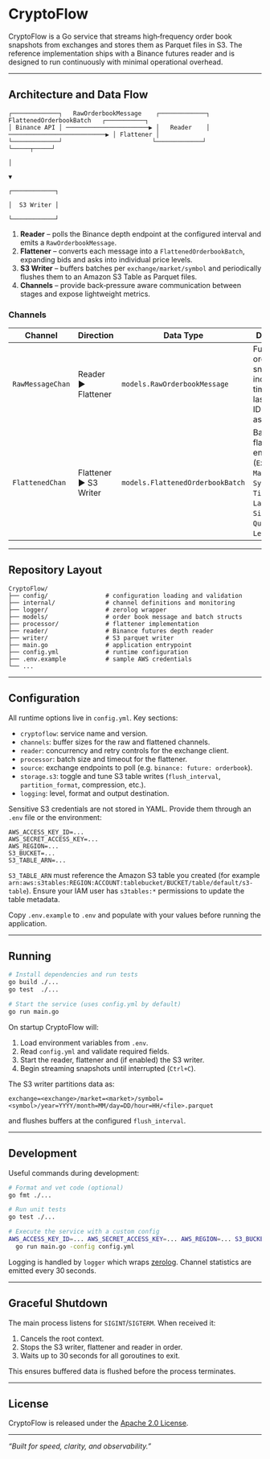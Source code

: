# CryptoFlow

CryptoFlow is a Go service that streams high‑frequency order book snapshots from exchanges and stores them as Parquet files in S3.  The reference implementation ships with a Binance futures reader and is designed to run continuously with minimal operational overhead.

---

## Architecture and Data Flow

```
┌─────────────┐   RawOrderbookMessage    ┌─────────────┐   FlattenedOrderbookBatch   ┌───────────┐
│ Binance API │ ───────────────────────▶ │   Reader    │ ───────────────────────────▶ │ Flattener │
└─────────────┘                         └─────────────┘                               └─────┬─────┘
                                                                                         │
                                                                                         ▼
                                                                                ┌────────────┐
                                                                                │  S3 Writer │
                                                                                └────────────┘
```

1. **Reader** – polls the Binance depth endpoint at the configured interval and emits a `RawOrderbookMessage`.
2. **Flattener** – converts each message into a `FlattenedOrderbookBatch`, expanding bids and asks into individual price levels.
3. **S3 Writer** – buffers batches per `exchange/market/symbol` and periodically flushes them to an Amazon S3 Table as Parquet files.
4. **Channels** – provide back‑pressure aware communication between stages and expose lightweight metrics.

### Channels

| Channel | Direction | Data Type | Description |
|---------|-----------|-----------|-------------|
| `RawMessageChan` | Reader ▶ Flattener | `models.RawOrderbookMessage` | Full order‑book snapshot including timestamp, last update ID, bids and asks. |
| `FlattenedChan` | Flattener ▶ S3 Writer | `models.FlattenedOrderbookBatch` | Batch of flattened entries (`Exchange`, `Market`, `Symbol`, `Timestamp`, `LastUpdateID`, `Side`, `Price`, `Quantity`, `Level`). |

---

## Repository Layout

```
CryptoFlow/
├── config/                # configuration loading and validation
├── internal/              # channel definitions and monitoring
├── logger/                # zerolog wrapper
├── models/                # order book message and batch structs
├── processor/             # flattener implementation
├── reader/                # Binance futures depth reader
├── writer/                # S3 parquet writer
├── main.go                # application entrypoint
├── config.yml             # runtime configuration
├── .env.example           # sample AWS credentials
└── ...
```

---

## Configuration

All runtime options live in `config.yml`.  Key sections:

- `cryptoflow`: service name and version.
- `channels`: buffer sizes for the raw and flattened channels.
- `reader`: concurrency and retry controls for the exchange client.
- `processor`: batch size and timeout for the flattener.
- `source`: exchange endpoints to poll (e.g. `binance: future: orderbook`).
- `storage.s3`: toggle and tune S3 table writes (`flush_interval`, `partition_format`, compression, etc.).
- `logging`: level, format and output destination.

Sensitive S3 credentials are not stored in YAML.  Provide them through an `.env` file or the environment:

```
AWS_ACCESS_KEY_ID=...
AWS_SECRET_ACCESS_KEY=...
AWS_REGION=...
S3_BUCKET=...
S3_TABLE_ARN=...
```

`S3_TABLE_ARN` must reference the Amazon S3 table you created (for example `arn:aws:s3tables:REGION:ACCOUNT:tablebucket/BUCKET/table/default/s3-table`). Ensure your IAM user has `s3tables:*` permissions to update the table metadata.

Copy `.env.example` to `.env` and populate with your values before running the application.

---

## Running

```bash
# Install dependencies and run tests
go build ./...
go test  ./...

# Start the service (uses config.yml by default)
go run main.go
```

On startup CryptoFlow will:

1. Load environment variables from `.env`.
2. Read `config.yml` and validate required fields.
3. Start the reader, flattener and (if enabled) the S3 writer.
4. Begin streaming snapshots until interrupted (`Ctrl+C`).

The S3 writer partitions data as:

```
exchange=<exchange>/market=<market>/symbol=<symbol>/year=YYYY/month=MM/day=DD/hour=HH/<file>.parquet
```

and flushes buffers at the configured `flush_interval`.

---

## Development

Useful commands during development:

```bash
# Format and vet code (optional)
go fmt ./...

# Run unit tests
go test ./...

# Execute the service with a custom config
AWS_ACCESS_KEY_ID=... AWS_SECRET_ACCESS_KEY=... AWS_REGION=... S3_BUCKET=... S3_TABLE_ARN=... \
  go run main.go -config config.yml
```

Logging is handled by `logger` which wraps [zerolog](https://github.com/rs/zerolog).  Channel statistics are emitted every 30 seconds.

---

## Graceful Shutdown

The main process listens for `SIGINT`/`SIGTERM`.  When received it:

1. Cancels the root context.
2. Stops the S3 writer, flattener and reader in order.
3. Waits up to 30 seconds for all goroutines to exit.

This ensures buffered data is flushed before the process terminates.

---

## License

CryptoFlow is released under the [Apache 2.0 License](LICENSE).

---

_“Built for speed, clarity, and observability.”_

